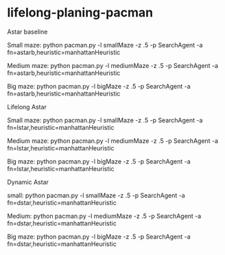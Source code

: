 # lifelong-planing-pacman

Astar baseline 

Small maze:
python pacman.py -l smallMaze -z .5 -p SearchAgent -a fn=astarb,heuristic=manhattanHeuristic

Medium maze:
python pacman.py -l mediumMaze -z .5 -p SearchAgent -a fn=astarb,heuristic=manhattanHeuristic

Big maze:
python pacman.py -l bigMaze -z .5 -p SearchAgent -a fn=astarb,heuristic=manhattanHeuristic		


Lifelong Astar

Small maze: 
python pacman.py -l smallMaze -z .5 -p SearchAgent -a fn=lstar,heuristic=manhattanHeuristic

Medium maze:
python pacman.py -l mediumMaze -z .5 -p SearchAgent -a fn=lstar,heuristic=manhattanHeuristic

Big maze:
python pacman.py -l bigMaze -z .5 -p SearchAgent -a fn=lstar,heuristic=manhattanHeuristic

Dynamic Astar

small:
python pacman.py -l smallMaze -z .5 -p SearchAgent -a fn=dstar,heuristic=manhattanHeuristic

Medium:
python pacman.py -l mediumMaze -z .5 -p SearchAgent -a fn=dstar,heuristic=manhattanHeuristic

Big maze:
python pacman.py -l bigMaze -z .5 -p SearchAgent -a fn=dstar,heuristic=manhattanHeuristic

